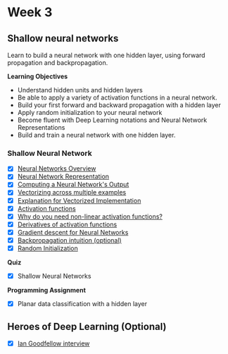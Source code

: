 # Week 3

## Shallow neural networks
Learn to build a neural network with one hidden layer, using forward propagation and backpropagation.

**Learning Objectives**
- Understand hidden units and hidden layers
- Be able to apply a variety of activation functions in a neural network.
- Build your first forward and backward propagation with a hidden layer
- Apply random initialization to your neural network
- Become fluent with Deep Learning notations and Neural Network Representations
- Build and train a neural network with one hidden layer.

### Shallow Neural Network
  - [x] [Neural Networks Overview](https://www.youtube.com/watch?v=fXOsFF95ifk&index=25&list=PLkDaE6sCZn6Ec-XTbcX1uRg2_u4xOEky0)
  - [x] [Neural Network Representation](https://www.youtube.com/watch?v=CcRkHl75Z-Y&list=PLkDaE6sCZn6Ec-XTbcX1uRg2_u4xOEky0&index=26)
  - [x] [Computing a Neural Network's Output](https://www.youtube.com/watch?v=rMOdrD61IoU&list=PLkDaE6sCZn6Ec-XTbcX1uRg2_u4xOEky0&index=27)
  - [x] [Vectorizing across multiple examples](https://www.youtube.com/watch?v=xy5MOQpx3aQ&index=28&list=PLkDaE6sCZn6Ec-XTbcX1uRg2_u4xOEky0)
  - [x] [Explanation for Vectorized Implementation](https://www.youtube.com/watch?v=kkWRbIb42Ms&list=PLkDaE6sCZn6Ec-XTbcX1uRg2_u4xOEky0&index=29)
  - [x] [Activation functions](https://www.youtube.com/watch?v=Xvg00QnyaIY&list=PLkDaE6sCZn6Ec-XTbcX1uRg2_u4xOEky0&index=30)
  - [x] [Why do you need non-linear activation functions?](https://www.youtube.com/watch?v=NkOv_k7r6no&list=PLkDaE6sCZn6Ec-XTbcX1uRg2_u4xOEky0&index=31)
  - [x] [Derivatives of activation functions](https://www.youtube.com/watch?v=P7_jFxTtJEo&index=32&list=PLkDaE6sCZn6Ec-XTbcX1uRg2_u4xOEky0)
  - [x] [Gradient descent for Neural Networks](https://www.youtube.com/watch?v=7bLEWDZng_M&list=PLkDaE6sCZn6Ec-XTbcX1uRg2_u4xOEky0&index=33)
  - [x] [Backpropagation intuition (optional)](https://www.youtube.com/watch?v=yXcQ4B-YSjQ&list=PLkDaE6sCZn6Ec-XTbcX1uRg2_u4xOEky0&index=34)
  - [x] [Random Initialization](https://www.youtube.com/watch?v=6by6Xas_Kho&list=PLkDaE6sCZn6Ec-XTbcX1uRg2_u4xOEky0&index=35)

**Quiz**
  - [x] Shallow Neural Networks

**Programming Assignment**
  - [x] Planar data classification with a hidden layer

## Heroes of Deep Learning (Optional)
  - [x] [Ian Goodfellow interview](https://www.youtube.com/watch?v=dqwx-F7Eits&list=PLkDaE6sCZn6FcbHlDzbVzf3TVgxzxK7lr&index=3)
